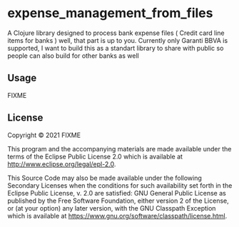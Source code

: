 # expense_management_from_files

A Clojure library designed to process bank expense files ( Credit card line items for banks )  well, that part is up to you.
Currently only Garanti BBVA is supported, I want to build this as a standart library to share with public so people can also build for other banks as well

## Usage

FIXME

## License

Copyright © 2021 FIXME

This program and the accompanying materials are made available under the
terms of the Eclipse Public License 2.0 which is available at
http://www.eclipse.org/legal/epl-2.0.

This Source Code may also be made available under the following Secondary
Licenses when the conditions for such availability set forth in the Eclipse
Public License, v. 2.0 are satisfied: GNU General Public License as published by
the Free Software Foundation, either version 2 of the License, or (at your
option) any later version, with the GNU Classpath Exception which is available
at https://www.gnu.org/software/classpath/license.html.
